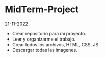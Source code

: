 # MidTerm-Project

21-11-2022

- Crear repositorio para mi proyecto.
- Leer y organizarme el trabajo.
- Crear todos los archivos, HTML, CSS, JS.
- Descargar todas las imagenes.
